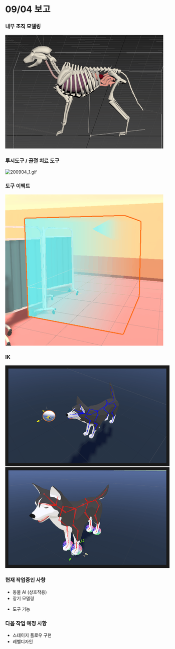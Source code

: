 # 09/04 보고

### 내부 조직 모델링

![dog.gif](https://github.com/PriuS2/PriuPersonal/blob/master/Images/0904/dog.gif?raw=true)



### 투시도구 / 골절 치료 도구

![200904_1.gif](https://github.com/PriuS2/PriuPersonal/blob/master/Images/0904/200904_1.gif?raw=true)



### 도구 이펙트

![200904_0.gif](https://github.com/PriuS2/PriuPersonal/blob/master/Images/0904/200904_0.gif?raw=true)



### IK

<p align="left">
  <img src="Images/0904/2020_09_02_15_54_07_348.gif"
  alt = "image1"
       height="300"
       border="10" />
  <img src="Images/0904/2020_09_02_15_59_21_908.gif"
     alt = "image2"
     height="300"
     border="10" />
</p>





### 현재 작업중인 사항

- 동물 AI (상호작용)
- 장기 모델링

* 도구 기능



### 다음 작업 예정 사항

* 스테이지 플로우 구현
* 레벨디자인
